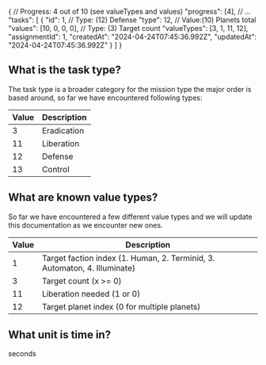 {
  // Progress: 4 out of 10 (see valueTypes and values)
  "progress": [4],
  // ...
  "tasks": [
    {
      "id": 1,
      // Type: (12) Defense
      "type": 12,
      // Value:(10) Planets total
      "values": [10, 0, 0, 0],
      // Type: (3) Target count
      "valueTypes": [3, 1, 11, 12],
      "assignmentId": 1,
      "createdAt": "2024-04-24T07:45:36.992Z",
      "updatedAt": "2024-04-24T07:45:36.992Z"
    }
  ]
}

## What is the task type?

The task type is a broader category for the mission type the major order is based around, so far we have encountered following types:

| Value | Description |
|-------|-------------|
| 3     | Eradication |
| 11    | Liberation  |
| 12    | Defense     |
| 13    | Control     |

## What are known value types?

So far we have encountered a few different value types and we will update this documentation as we encounter new ones.

| Value | Description |
|-------|-------------|
| 1     | Target faction index (1. Human, 2. Terminid, 3. Automaton, 4. Illuminate) |
| 3     | Target count (x >= 0) |
| 11    | Liberation needed (1 or 0) |
| 12    | Target planet index (0 for multiple planets) |


## What unit is time in?

seconds